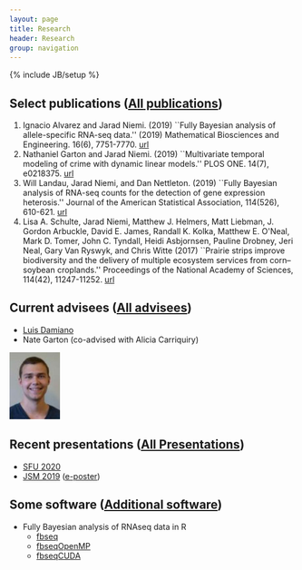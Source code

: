 ```yaml
---
layout: page
title: Research
header: Research
group: navigation
---
```

{% include JB/setup %}

## Select publications ([All publications](publications.html))

1. Ignacio Alvarez and Jarad Niemi. (2019) ``Fully Bayesian analysis of allele-specific RNA-seq data.'' (2019) Mathematical Biosciences and Engineering. 16(6), 7751-7770. [url](https://www.aimspress.com/article/10.3934/mbe.2019389)
1. Nathaniel Garton and Jarad Niemi. (2019) ``Multivariate temporal modeling of crime with dynamic linear models.'' PLOS ONE. 14(7), e0218375. [url](https://journals.plos.org/plosone/article?id=10.1371/journal.pone.0218375)
1. Will Landau, Jarad Niemi, and Dan Nettleton. (2019) ``Fully Bayesian analysis of RNA-seq counts for the detection of gene expression heterosis.'' Journal of the American Statistical Association, 114(526), 610-621. [url](https://www.tandfonline.com/doi/full/10.1080/01621459.2018.1497496)
1. Lisa A. Schulte, Jarad Niemi, Matthew J. Helmers, Matt Liebman, J. Gordon
Arbuckle, David E. James, Randall K. Kolka, Matthew E. O'Neal, Mark D. Tomer, 
John C. Tyndall, Heidi Asbjornsen, Pauline Drobney, Jeri Neal, Gary Van Ryswyk,
and Chris Witte (2017) ``Prairie strips improve biodiversity and the delivery of 
multiple ecosystem services from corn–soybean croplands.''
Proceedings of the National Academy of Sciences, 114(42), 11247-11252.
[url](http://www.pnas.org/content/114/42/11247.short)


## Current advisees ([All advisees](students.html))

- [Luis Damiano](https://luisdamiano.github.io/)
- Nate Garton (co-advised with Alicia Carriquiry)

<img src="student_figs/nmgarton.jpg" style="height:118px;" />

## Recent presentations ([All Presentations](presentations.html))

- [SFU 2020](https://github.com/jarad/SFU2020/raw/master/JaradNiemi_SFU2020.pdf)
- [JSM 2019](https://github.com/jarad/JSM2019/raw/master/JSM2019-speed.pdf) ([e-poster](https://github.com/jarad/JSM2019/raw/master/JSM2019-eposter.pdf))

## Some software ([Additional software](software.html))

- Fully Bayesian analysis of RNAseq data in R
  - [fbseq](https://github.com/wlandau/fbseq)
  - [fbseqOpenMP](https://github.com/wlandau/fbseqOpenMP)
  - [fbseqCUDA](https://github.com/wlandau/fbseqCUDA)
